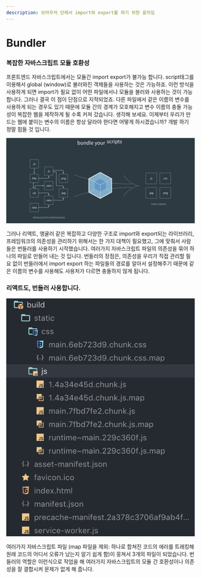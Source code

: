 ```yaml
---
description: 브라우저 단에서 import와 export를 하기 위한 움직임
---
```


# Bundler

### 복잡한 자바스크립트 모듈 호환성

프론트엔드 자바스크립트에서는 모듈간 import export가 불가능 합니다. script태그를 이용해서 global \(window\)로 불러와진 객체들을 사용하는 것은 가능하죠. 이런 방식을 사용하게 되면 import가 필요 없이 어떤 파일에서나 모듈을 불러와 사용하는 것이 가능합니다. 그러나 결국 이 점이 단점으로 지적되었죠. 다른 파일에서 같은 이름의 변수를 사용하게 되는 경우도 있기 때문에 모듈 간의 경계가 모호해지고 변수 이름의 충돌 가능성이 복잡한 웹을 제작하게 될 수록 커져 갔습니다. 생각해 보세요. 이제부터 우리가 만드는 웹에 붙이는 변수의 이름은 항상 달라야 한다면 어떻게 하시겠습니까? 개발 하기 정말 힘들 것 입니다.

![&#xBAA8;&#xB4E0;&#xAC83;&#xC744; &#xC6F9;&#xD329;&#xC5D0;&#xAC8C; &#xB9E1;&#xAE30;&#xB3C4;&#xB85D; &#xD569;&#xC2DC;&#xB2E4;...](../.gitbook/assets/2019-01-24-12.00.08.png)

 그러나 리액트, 앵귤러 같은 복잡하고 다양한 구조로 import와 export되는 라이브러리, 프레임워크의 의존성을 관리하기 위해서는 한 가지 대책이 필요했고, 그에 맞춰서 사람들은 번들러를 사용하기 시작했습니다. 여러가지 자바스크립트 파일의 의존성을 묶어 하나의 파일로 만들어 내는 것 입니다. 번들러의 장점은, 의존성을 우리가 직접 관리할 필요 없이 번들러에서 import export 하는 파일들의 경로를 알아서 설정해주기 때문에 같은 이름의 변수를 사용해도 사용처가 다르면 충돌하지 않게 됩니다.

### 리액트도, 번들러 사용합니다.

![CRA &#xC544;&#xBB34;&#xC124;&#xC815; &#xAC74;&#xB4DC;&#xB9AC;&#xC9C0; &#xC54A;&#xACE0; &#xBE4C;&#xB4DC;&#xD588;&#xC744; &#xB54C;](../.gitbook/assets/2019-01-24-12.04.43.png)

여러가지 자바스크립트 파일 \(map 파일을 제외: 하나로 합쳐진 코드의 에러를 트래킹해 원래 코드의 어디서 오류가 났는지 알기 쉽게 함\)이 뭉쳐서 3개의 파일이 되었습니다. 번들러의 역할은 이런식으로 작업을 해 여러가지 자바스크립트의 모듈 간 호환성이나 의존성을 잘 결합시켜 문제가 없게 해 줍니다.



